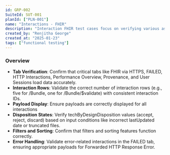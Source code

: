 ```yaml
---
id: GRP-002
SuiteId: SUT-001
planId: ["PLN-001"]
name: "Interactions - FHIR"
description: "Interaction FHIR test cases focus on verifying various aspects of interactions and functionalities related to sending FHIR JSON files to FHIR Validate and Bundle endpoints."
created_by: "Renjitha George"
created_at: "2025-01-23"
tags: ["functional testing"]
---
```


### Overview

- **Tab Verification**: Confirm that critical tabs like FHIR via HTTPS, FAILED,
  HTTP Interactions, Performance Overview, Provenance, and User Sessions load
  data accurately.
- **Interaction Rows**: Validate the correct number of interaction rows (e.g.,
  five for /Bundle, one for /Bundle/$validate) with consistent interaction IDs.
- **Payload Display**: Ensure payloads are correctly displayed for all
  interactions
- **Disposition States**: Verify techByDesignDisposition values (accept, reject,
  discard) based on input conditions like incorrect lastUpdated date or
  truncated files.
- **Filters and Sorting**: Confirm that filters and sorting features function
  correctly.
- **Error Handling**: Validate error-related interactions in the FAILED tab,
  ensuring appropriate payloads for Forwarded HTTP Response Error.
